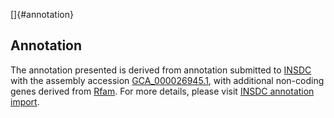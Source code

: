[]{#annotation}

Annotation
----------

The annotation presented is derived from annotation submitted to
[INSDC](http://www.insdc.org) with the assembly accession
[GCA\_000026945.1](http://www.ebi.ac.uk/ena/data/view/GCA_000026945.1),
with additional non-coding genes derived from
[Rfam](http://rfam.xfam.org/). For more details, please visit [INSDC
annotation
import](http://ensemblgenomes.org/info/data/insdc_annotation).

